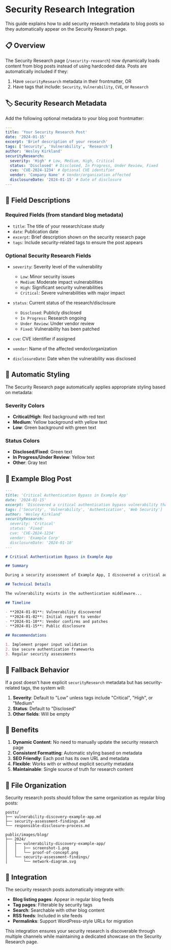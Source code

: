 # Security Research Integration

This guide explains how to add security research metadata to blog posts so they automatically appear on the Security Research page.

## 📋 Overview

The Security Research page (`/security-research`) now dynamically loads content from blog posts instead of using hardcoded data. Posts are automatically included if they:

1. Have `securityResearch` metadata in their frontmatter, OR
2. Have tags that include: `Security`, `Vulnerability`, `CVE`, or `Research`

## 🏷️ Security Research Metadata

Add the following optional metadata to your blog post frontmatter:

```yaml
---
title: 'Your Security Research Post'
date: '2024-01-15'
excerpt: 'Brief description of your research'
tags: ['Security', 'Vulnerability', 'Research']
author: 'Wesley Kirkland'
securityResearch:
  severity: 'High' # Low, Medium, High, Critical
  status: 'Disclosed' # Disclosed, In Progress, Under Review, Fixed
  cve: 'CVE-2024-1234' # Optional CVE identifier
  vendor: 'Company Name' # Vendor/organization affected
  disclosureDate: '2024-01-15' # Date of disclosure
---
```

## 📝 Field Descriptions

### Required Fields (from standard blog metadata)

- `title`: The title of your research/case study
- `date`: Publication date
- `excerpt`: Brief description shown on the security research page
- `tags`: Include security-related tags to ensure the post appears

### Optional Security Research Fields

- `severity`: Severity level of the vulnerability

  - `Low`: Minor security issues
  - `Medium`: Moderate impact vulnerabilities
  - `High`: Significant security vulnerabilities
  - `Critical`: Severe vulnerabilities with major impact

- `status`: Current status of the research/disclosure

  - `Disclosed`: Publicly disclosed
  - `In Progress`: Research ongoing
  - `Under Review`: Under vendor review
  - `Fixed`: Vulnerability has been patched

- `cve`: CVE identifier if assigned
- `vendor`: Name of the affected vendor/organization
- `disclosureDate`: Date when the vulnerability was disclosed

## 🎨 Automatic Styling

The Security Research page automatically applies appropriate styling based on metadata:

### Severity Colors

- **Critical/High**: Red background with red text
- **Medium**: Yellow background with yellow text
- **Low**: Green background with green text

### Status Colors

- **Disclosed/Fixed**: Green text
- **In Progress/Under Review**: Yellow text
- **Other**: Gray text

## 📄 Example Blog Post

```markdown
---
title: 'Critical Authentication Bypass in Example App'
date: '2024-01-15'
excerpt: 'Discovered a critical authentication bypass vulnerability that allows unauthorized access to user accounts.'
tags: ['Security', 'Vulnerability', 'Authentication', 'Web Security']
author: 'Wesley Kirkland'
securityResearch:
  severity: 'Critical'
  status: 'Fixed'
  cve: 'CVE-2024-1234'
  vendor: 'Example Corp'
  disclosureDate: '2024-01-10'
---

# Critical Authentication Bypass in Example App

## Summary

During a security assessment of Example App, I discovered a critical authentication bypass vulnerability...

## Technical Details

The vulnerability exists in the authentication middleware...

## Timeline

- **2024-01-01**: Vulnerability discovered
- **2024-01-02**: Initial report to vendor
- **2024-01-10**: Vendor confirms and patches
- **2024-01-15**: Public disclosure

## Recommendations

1. Implement proper input validation
2. Use secure authentication frameworks
3. Regular security assessments
```

## 🔄 Fallback Behavior

If a post doesn't have explicit `securityResearch` metadata but has security-related tags, the system will:

1. **Severity**: Default to "Low" unless tags include "Critical", "High", or "Medium"
2. **Status**: Default to "Disclosed"
3. **Other fields**: Will be empty

## 🚀 Benefits

1. **Dynamic Content**: No need to manually update the security research page
2. **Consistent Formatting**: Automatic styling based on metadata
3. **SEO Friendly**: Each post has its own URL and metadata
4. **Flexible**: Works with or without explicit security metadata
5. **Maintainable**: Single source of truth for research content

## 📁 File Organization

Security research posts should follow the same organization as regular blog posts:

```
posts/
├── vulnerability-discovery-example-app.md
├── security-assessment-findings.md
└── responsible-disclosure-process.md

public/images/blog/
├── 2024/
│   ├── vulnerability-discovery-example-app/
│   │   ├── screenshot-1.png
│   │   └── proof-of-concept.png
│   └── security-assessment-findings/
│       └── network-diagram.svg
```

## 🔗 Integration

The security research posts automatically integrate with:

- **Blog listing pages**: Appear in regular blog feeds
- **Tag pages**: Filterable by security tags
- **Search**: Searchable with other blog content
- **RSS feeds**: Included in site feeds
- **Permalinks**: Support WordPress-style URLs for migration

This integration ensures your security research is discoverable through multiple channels while maintaining a dedicated showcase on the Security Research page.
